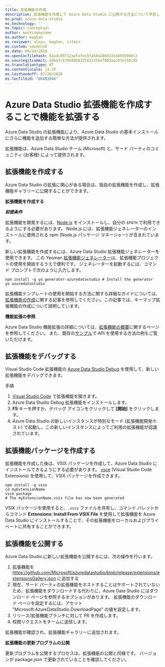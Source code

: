 ```yaml
---
title: 拡張機能の作成
description: 拡張機能を作成して Azure Data Studio に公開する方法について学習します
ms.prod: azure-data-studio
ms.technology: ''
ms.topic: conceptual
author: markingmyname
ms.author: maghan
ms.reviewer: alayu, maghan, sstein
ms.custom: seodec18
ms.date: 09/24/2018
ms.openlocfilehash: 63a4c95f12aefafec97a58a186d33a5095b90dc2
ms.sourcegitcommit: edba1c570d4d8832502135bef093aac07e156c95
ms.translationtype: HT
ms.contentlocale: ja-JP
ms.lasthandoff: 07/20/2020
ms.locfileid: "86483846"
---
```

# <a name="extend-the-functionality-by-creating-azure-data-studio-extensions"></a>Azure Data Studio 拡張機能を作成することで機能を拡張する

Azure Data Studio の拡張機能により、Azure Data Studio の基本インストールにさらに機能を追加する簡単な方法が提供されます。

拡張機能は、Azure Data Studio チーム (Microsoft) と、サード パーティのコミュニティ (お客様) によって提供されます。


## <a name="author-an-extension"></a>拡張機能を作成する

Azure Data Studio の拡張に関心がある場合は、独自の拡張機能を作成し、拡張機能ギャラリーに公開することができます。

**拡張機能を作成する**

***前提条件***

拡張機能を開発するには、[Node.js](https://nodejs.org/) をインストールし、自分の `$PATH` で利用できるようにする必要があります。 Node.js には、拡張機能ジェネレーターのインストールに使用される npm (Node.js パッケージ マネージャー) が含まれています。

新しい拡張機能を作成するには、Azure Data Studio 拡張機能ジェネレーターを使用できます。 この Yeoman [拡張機能ジェネレーター](https://www.npmjs.com/package/generator-azuredatastudio)は、拡張機能プロジェクトの使用を開始するうえで便利です。 ジェネレーターを起動するには、コマンド プロンプトで次のように入力します。

```
npm install -g yo generator-azuredatastudio # Install the generator
yo azuredatastudio
```

拡張機能テンプレートの使用を開始する方法に関する詳細なガイドについては、[拡張機能の作成](https://docs.microsoft.com/sql/azure-data-studio/tutorial-create-extension?view=sql-server-ver15)に関する記事を参照してください。この記事では、キーマップ拡張機能の作成について説明しています。

**機能拡張の参照**

Azure Data Studio 機能拡張の詳細については、[拡張機能の概要](extensibility.md)に関するページを参照してください。 また、既存の[サンプル](https://github.com/Microsoft/azuredatastudio/tree/main/samples)で API を使用する方法の例もご覧いただけます。


## <a name="debug-an-extension"></a>拡張機能をデバッグする

Visual Studio Code 拡張機能の [Azure Data Studio Debug](https://github.com/kevcunnane/sqlops-debug) を使用して、新しい拡張機能をデバッグできます。

手順
1. [Visual Studio Code](https://code.visualstudio.com/) で拡張機能を開きます。
1. Azure Data Studio Debug 拡張機能をインストールします。
1. **F5** キーを押すか、デバッグ アイコンをクリックして **[開始]** をクリックします。
1. Azure Data Studio の新しいインスタンスが特別なモード (拡張機能開発ホスト) で起動し、この新しいインスタンスによってご利用の拡張機能が認識されています。


## <a name="create-an-extension-package"></a>拡張機能パッケージを作成する

拡張機能を作成した後は、VSIX パッケージを作成して、Azure Data Studio にインストールできるようにする必要があります。 [vsce](https://github.com/Microsoft/vscode-vsce) (Visual Studio Code Extensions) を使用して、VSIX パッケージを作成できます。 

```
npm install -g vsce
cd myExtensionName
vsce package
# The myExtensionName.vsix file has now been generated
```

VSIX パッケージを使用すると、`.vsix` ファイルを共有し、コマンド パレットからコマンド **Extensions: Install From VSIX File** を使用して拡張機能を Azure Data Studio にインストールすることで、その拡張機能をローカルおよびプライベートに共有することができます。


## <a name="publish-an-extension"></a>拡張機能を公開する

Azure Data Studio に新しい拡張機能を公開するには、次の操作を行います。

1. 拡張機能を https://github.com/Microsoft/azuredatastudio/blob/release/extensions/extensionsGallery.json に追加する
2. 現在、サード パーティの拡張機能をホストすることはサポートされていないため、拡張機能をダウンロードする代わりに、Azure Data Studio にはダウンロード ページを参照するオプションがあります。 拡張機能のダウンロード ページを設定するには、アセット "Microsoft.AzureDataStudio.DownloadPage" の値を設定します。
3. リリース/拡張機能ブランチに対して PR を作成します。
4. 校閲リクエストをチームに送信します。

拡張機能が確認され、拡張機能ギャラリーに追加されます。

**拡張機能の更新プログラムの公開**

更新プログラムを公開するプロセスは、拡張機能の公開と同様です。 バージョンが package.json で更新されていることを確認してください。

